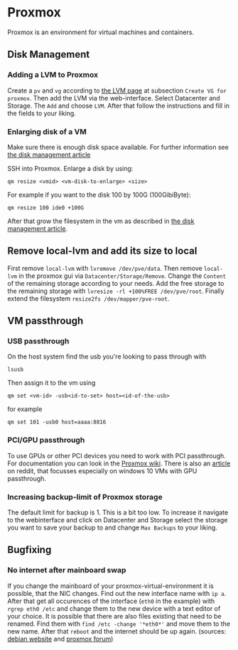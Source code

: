 # Proxmox

Proxmox is an environment for virtual machines and containers.

## Disk Management

### Adding a LVM to Proxmox

Create a `pv` and `vg` according to [the LVM page](lvm.md) at subsection
`Create VG for proxmox`.
Then add the LVM via the web-interface.
Select Datacenter and Storage. The `Add` and choose `LVM`.
After that follow the instructions and fill in the fields to your liking.

### Enlarging disk of a VM

Make sure there is enough disk space available.
For further information see [the disk management article](./disk-management.md)

SSH into Proxmox.
Enlarge a disk by using:

```shell
qm resize <vmid> <vm-disk-to-enlarge> <size>
```

For example if you want to the disk 100 by 100G (100GibiByte):

```shell
qm resize 100 ide0 +100G
```

After that grow the filesystem in the vm as described in
[the disk management article](./disk-management.md).

## Remove local-lvm and add its size to local

First remove `local-lvm` with `lvremove /dev/pve/data`.
Then remove `local-lvm` in the proxmox gui via `Datacenter/Storage/Remove`.
Change the `Content` of the remaining storage according to your needs.
Add the free storage to the remaining storage with `lvresize -rl +100%FREE /dev/pve/root`.
Finally extend the filesystem `resize2fs /dev/mapper/pve-root`.

## VM passthrough

### USB passthrough

On the host system find the usb you're looking to pass through with

```shell
lsusb
```

Then assign it to the vm using

```shell
qm set <vm-id> -usb<id-to-set> host=<id-of-the-usb>
```

for example

```shell
qm set 101 -usb0 host=aaaa:8816
```

### PCI/GPU passthrough

To use GPUs or other PCI devices you need to work with PCI passthrough.
For documentation you can look in the [Proxmox wiki](https://pve.proxmox.com/wiki/Pci_passthrough).
There is also an [article](https://www.reddit.com/r/homelab/comments/b5xpua/the_ultimate_beginners_guide_to_gpu_passthrough)
on reddit, that focusses especially on windows 10 VMs with GPU passthrough.

### Increasing backup-limit of Proxmox storage

The default limit for backup is 1.
This is a bit too low.
To increase it navigate to the webinterface and click on Datacenter and Storage
select the storage you want to save your backup to and change `Max Backups` to
your liking.

## Bugfixing

### No internet after mainboard swap

If you change the mainboard of your proxmox-virtual-environment it is possible,
that the NIC changes.
Find out the new interface name with `ip a`.
After that get all occurences of the interface (`eth0` in the example) with
`rgrep eth0 /etc` and change them to the new device with a text editor of your
choice.
It is possible that there are also files existing that need to be renamed.
Find them with `find /etc -change '*eth0*'` and move them to the new name.
After that `reboot` and the internet should be up again.
(sources: [debian website](https://wiki.debian.org/NetworkInterfaceNames) and
[proxmox forum](https://forum.proxmox.com/threads/upgrade-motherboard-reinstall.48630))

